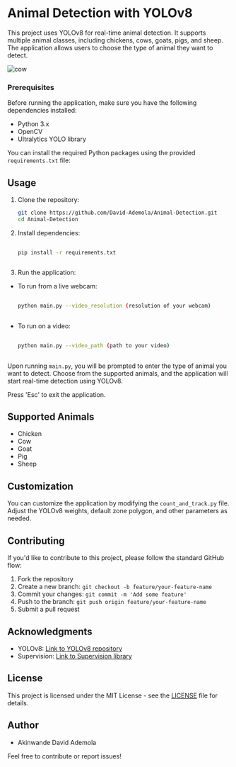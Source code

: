 # Animal Detection with YOLOv8

This project uses YOLOv8 for real-time animal detection. It supports multiple animal classes, including chickens, cows, goats, pigs, and sheep. The application allows users to choose the type of animal they want to detect.

![cow](https://github.com/David-Ademola/Animal-Detection/assets/cow.jpg)

### Prerequisites

Before running the application, make sure you have the following dependencies installed:

- Python 3.x
- OpenCV
- Ultralytics YOLO library

You can install the required Python packages using the provided `requirements.txt` file:

## Usage

1. Clone the repository:

    ```bash
    git clone https://github.com/David-Ademola/Animal-Detection.git
    cd Animal-Detection
    ```

2. Install dependencies:

    ```bash
    ⠀
    pip install -r requirements.txt
    ⠀
    ```

3. Run the application:

- To run from a live webcam:
    ```bash
    ⠀
    python main.py --video_resolution (resolution of your webcam)
    ⠀
    ```
- To run on a video:
  ```bash
  ⠀
  python main.py --video_path (path to your video)
  ⠀
  ```

Upon running `main.py`, you will be prompted to enter the type of animal you want to detect. Choose from the supported animals, and the application will start real-time detection using YOLOv8.

Press 'Esc' to exit the application.

## Supported Animals

- Chicken
- Cow
- Goat
- Pig
- Sheep

## Customization

You can customize the application by modifying the `count_and_track.py` file. Adjust the YOLOv8 weights, default zone polygon, and other parameters as needed.

## Contributing

If you'd like to contribute to this project, please follow the standard GitHub flow:

1. Fork the repository
2. Create a new branch: `git checkout -b feature/your-feature-name`
3. Commit your changes: `git commit -m 'Add some feature'`
4. Push to the branch: `git push origin feature/your-feature-name`
5. Submit a pull request

## Acknowledgments

- YOLOv8: [Link to YOLOv8 repository](https://github.com/ultralytics/yolov8)
- Supervision: [Link to Supervision library](https://github.com/roboflow/supervision)

## License

This project is licensed under the MIT License - see the [LICENSE](LICENSE) file for details.

## Author

- Akinwande David Ademola

Feel free to contribute or report issues!
